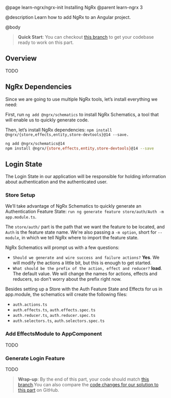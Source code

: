 @page learn-ngrx/ngrx-init Installing NgRx
@parent learn-ngrx 3

@description Learn how to add NgRx to an Angular project.

@body

> **Quick Start**: You can checkout [this branch](https://github.com/bitovi/angular-ngrx-chat/tree/vip) to get your codebase ready to work on this part.

## Overview

TODO

## NgRx Dependencies

Since we are going to use multiple NgRx tools, let’s install everything we need:

First, run `ng add @ngrx/schematics` to install NgRx Schematics, a tool that will enable us to quickly generate code.

Then, let’s install NgRx dependencies: `npm install @ngrx/{store,effects,entity,store-devtools}@14 --save.`


```bash
ng add @ngrx/schematics@14
npm install @ngrx/{store,effects,entity,store-devtools}@14 --save
```

## Login State
The Login State in our application will be responsible for holding information about authentication and the authenticated user.

### Store Setup
We’ll take advantage of NgRx Schematics to quickly generate an Authentication Feature State: `run ng generate feature store/auth/Auth -m app.module.ts`.

The `store/auth/` part is the path that we want the feature to be located, and `Auth` is the feature state name. We're also passing a `-m option`, short for `--module`, in which we tell NgRx where to import the feature state.

NgRx Schematics will prompt us with a few questions:

- `Should we generate and wire success and failure actions?` **Yes**. We will modify the actions a little bit, but this is enough to get started.
- `What should be the prefix of the action, effect and reducer?` **load**. The default value. We will change the names for actions, effects and reducers, so don’t worry about the prefix right now.

Besides setting up a Store with the Auth Feature State and Effects for us in app.module, the schematics will create the following files:

- `auth.actions.ts`
- `auth.effects.ts`, `auth.effects.spec.ts`
- `auth.reducer.ts`, `auth.reducer.spec.ts`
- `auth.selectors.ts`, `auth.selectors.spec.ts`

### Add EffectsModule to AppComponent

TODO

### Generate Login Feature

TODO

> **Wrap-up**: By the end of this part, your code should match [this branch](https://github.com/bitovi/angular-ngrx-chat/tree/ngrx-init).You can also compare the [code changes for our solution to this part](https://github.com/bitovi/angular-ngrx-chat/compare/vip...ngrx-init) on GitHub.
